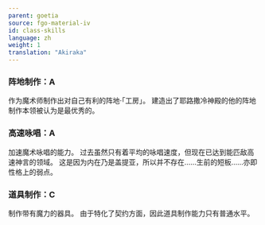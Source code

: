 ```yaml
---
parent: goetia
source: fgo-material-iv
id: class-skills
language: zh
weight: 1
translation: "Akiraka"
---
```


### 阵地制作：A

作为魔术师制作出对自己有利的阵地·「工房」。
建造出了耶路撒冷神殿的他的阵地制作本领被认为是最优秀的。

### 高速咏唱：A

加速魔术咏唱的能力。
过去虽然只有着平均的咏唱速度，但现在已达到能匹敌高速神言的领域。
这是因为内在乃是盖提亚，所以并不存在……生前的短板……亦即性格上的弱点。

### 道具制作：C

制作带有魔力的器具。
由于特化了契约方面，因此道具制作能力只有普通水平。
